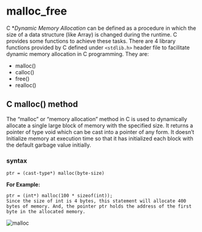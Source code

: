 # malloc_free
C **Dynamic Memory Allocation* can be defined as a procedure in which the size of a data structure (like Array) is changed during the runtime.
C provides some functions to achieve these tasks. There are 4 library functions provided by C defined under ```<stdlib.h>``` header file to facilitate dynamic memory allocation in C programming. They are: 

- malloc()
- calloc()
- free()
- realloc()

## C malloc() method
The “malloc” or “memory allocation” method in C is used to dynamically allocate a single large block of memory with the specified size. It returns a pointer of type void which can be cast into a pointer of any form. It doesn’t Initialize memory at execution time so that it has initialized each block with the default garbage value initially. 

### syntax
```
ptr = (cast-type*) malloc(byte-size)
```
**For Example:**
```
ptr = (int*) malloc(100 * sizeof(int));
Since the size of int is 4 bytes, this statement will allocate 400 bytes of memory. And, the pointer ptr holds the address of the first byte in the allocated memory.
```
![malloc](https://media.geeksforgeeks.org/wp-content/cdn-uploads/Malloc-function-in-c.png)

